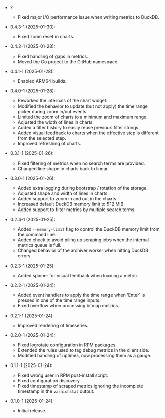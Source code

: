 - ?
    + Fixed major I/O performance issue when writing metrics to DuckDB.

- 0.4.3-1 (2025-01-30):
    + Fixed zoom reset in charts.

- 0.4.2-1 (2025-01-28):
    + Fixed handling of gaps in metrics.
    + Moved the Go project to the GitHub namespace.

- 0.4.1-1 (2025-01-28):
    + Enabled ARM64 builds.

- 0.4.0-1 (2025-01-28):
    + Reworked the internals of the chart widget.
    + Modified the behavior to update (but not apply) the time range picker during zoom in/out events.
    + Limited the zoom of charts to a minimum and maximum range.
    + Adjusted the width of lines in charts.
    + Added a filter history to easily reuse previous filter strings.
    + Added visual feedback to charts when the effective step is different from the selected step.
    + Improved refreshing of charts.

- 0.3.1-1 (2025-01-26):
    + Fixed filtering of metrics when no search terms are provided.
    + Changed line shape in charts back to linear.

- 0.3.0-1 (2025-01-26):
    + Added extra logging during bootstrap / rotation of the storage.
    + Adjusted shape and width of lines in charts.
    + Added support to zoom in and out in the charts.
    + Increased default DuckDB memory limit to 512 MiB.
    + Added support to filter metrics by multiple search terms.

- 0.2.4-1 (2025-01-25):
    + Added `--memory-limit` flag to control the DuckDB memory limit from the command line.
    + Added check to avoid piling up scraping jobs when the internal metrics queue is full.
    + Changed behavior of the archiver worker when hitting DuckDB errors.

- 0.2.3-1 (2025-01-25):
    + Added spinner for visual feedback when loading a metric.

- 0.2.2-1 (2025-01-24):
    + Added event handlers to apply the time range when 'Enter' is pressed in one of the time range inputs.
    + Fixed overflow when processing bitmap metrics.

- 0.2.1-1 (2025-01-24):
    + Improved rendering of timeseries.

- 0.2.0-1 (2025-01-24):
    + Fixed logrotate configuration in RPM packages.
    + Extended the rules used to tag debug metrics in the client side.
    + Modified handling of uptimes, now processing them as a gauge.

- 0.1.1-1 (2025-01-24):
    + Fixed wrong user in RPM post-install script.
    + Fixed configuration discovery.
    + Fixed timestamp of scraped metrics ignoring the incomplete timestamp in the `varnishstat` output.

- 0.1.0-1 (2025-01-24):
    + Initial release.
